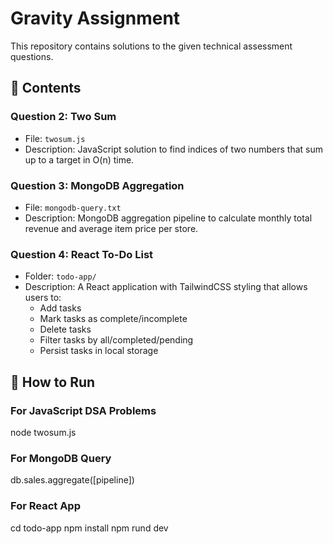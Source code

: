 # Gravity Assignment

This repository contains solutions to the given technical assessment questions.

## 📌 Contents

### Question 2: Two Sum

- File: `twosum.js`
- Description: JavaScript solution to find indices of two numbers that sum up to a target in O(n) time.

### Question 3: MongoDB Aggregation

- File: `mongodb-query.txt`
- Description: MongoDB aggregation pipeline to calculate monthly total revenue and average item price per store.

### Question 4: React To-Do List

- Folder: `todo-app/`
- Description: A React application with TailwindCSS styling that allows users to:
  - Add tasks
  - Mark tasks as complete/incomplete
  - Delete tasks
  - Filter tasks by all/completed/pending
  - Persist tasks in local storage

## 🚀 How to Run

### For JavaScript DSA Problems

node twosum.js

### For MongoDB Query

db.sales.aggregate([pipeline])

### For React App

cd todo-app
npm install
npm rund dev
